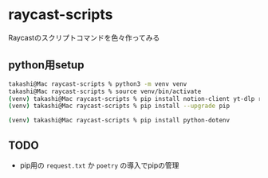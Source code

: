 # raycast-scripts
Raycastのスクリプトコマンドを色々作ってみる

## python用setup

```bash
takashi@Mac raycast-scripts % python3 -m venv venv
takashi@Mac raycast-scripts % source venv/bin/activate
(venv) takashi@Mac raycast-scripts % pip install notion-client yt-dlp requests
(venv) takashi@Mac raycast-scripts % pip install --upgrade pip

(venv) takashi@Mac raycast-scripts % pip install python-dotenv
```

## TODO

- pip用の `request.txt` か `poetry` の導入でpipの管理
